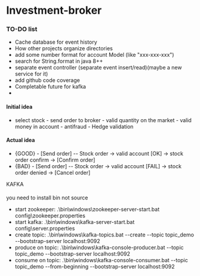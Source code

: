 # Investment-broker


### TO-DO list
- Cache database for event history
- How other projects organize directories
- add some number format for account Model (like "xxx-xxx-xxx")
- search for String.format in java 8++
- separate event controller (separate event insert/read)(maybe a new service for it)
- add github code coverage
- Completable future for kafka
- 
#### Initial idea
- select stock - send order to broker - valid quantity on the market -  valid money in account - antifraud - Hedge validation

#### Actual idea
- {GOOD} - [Send order] -- Stock order ->  valid account [OK]   -> stock order confirm -> [Confirm order]
- {BAD} -  [Send order] -- Stock order ->  valid account [FAIL] -> stock order denied  -> [Cancel order]

KAFKA
####
you need to install bin not source
- start zookeeper: .\bin\windows\zookeeper-server-start.bat config\zookeeper.properties
- start kafka: .\bin\windows\kafka-server-start.bat config\server.properties
- create topic: .\bin\windows\kafka-topics.bat --create --topic topic_demo --bootstrap-server localhost:9092
- produce on topic: .\bin\windows\kafka-console-producer.bat --topic topic_demo --bootstrap-server localhost:9092
- consume on topic: .\bin\windows\kafka-console-consumer.bat --topic topic_demo --from-beginning --bootstrap-server localhost:9092
